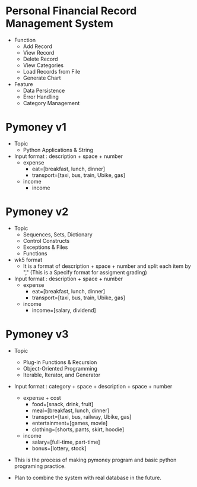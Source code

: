 # Personal Financial Record Management System
- Function
  - Add Record
  - View Record
  - Delete Record
  - View Categories
  - Load Records from File
  - Generate Chart
- Feature
  - Data Persistence
  - Error Handling
  - Category Management  

# Pymoney v1
- Topic
  - Python Applications & String
- Input format : description + space + number
  - expense  
      - eat=[breakfast, lunch, dinner]  
      - transport=[taxi, bus, train, Ubike, gas]
  - income 
      - income


# Pymoney v2
- Topic
  - Sequences, Sets, Dictionary
  - Control Constructs
  - Exceptions & Files
  - Functions
- wk5 format 
  - It is a format of description + space + number and split each item by "," (This is a Specify format for assigment grading)
- Input format : description + space + number
  - expense  
    - eat=[breakfast, lunch, dinner]  
    - transport=[taxi, bus, train, Ubike, gas]
  - income  
    - income=[salary, dividend]

# Pymoney v3
- Topic
  - Plug-in Functions & Recursion
  - Object-Oriented Programming
  - Iterable, Iterator, and Generator
- Input format : category + space + description + space + number
  - expense + cost 
    - food=[snack, drink, fruit]  
    - meal=[breakfast, lunch, dinner]  
    - transport=[taxi, bus, railway, Ubike, gas]  
    - entertainment=[games, movie]  
    - clothing=[shorts, pants, skirt, hoodie]
  - income
    - salary=[full-time, part-time]  
    - bonus=[lottery, stock]


- This is the process of making pymoney program and basic python programing practice.
- Plan to combine the system with real database in the future.
